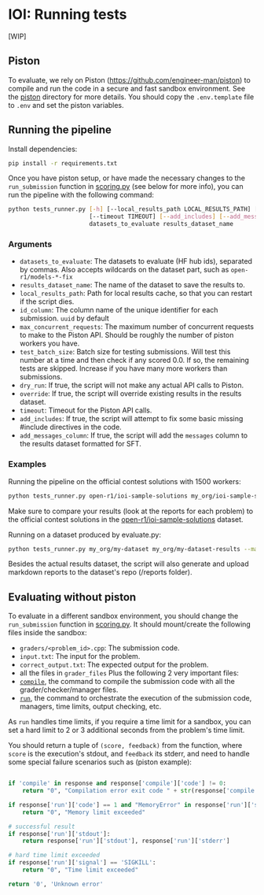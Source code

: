 # IOI: Running tests

[WIP]

## Piston
To evaluate, we rely on Piston (https://github.com/engineer-man/piston) to compile and run the code in a secure and fast sandbox environment. See the [piston](piston/README.md) directory for more details.
You should copy the `.env.template` file to `.env` and set the piston variables.

## Running the pipeline
Install dependencies:
```bash
pip install -r requirements.txt
```

Once you have piston setup, or have made the necessary changes to the `run_submission` function in [scoring.py](scoring.py) (see below for more info), you can run the pipeline with the following command:

```bash
python tests_runner.py [-h] [--local_results_path LOCAL_RESULTS_PATH] [--id_column ID_COLUMN] [--max_concurrent_requests MAX_CONCURRENT_REQUESTS] [--test_batch_size TEST_BATCH_SIZE] [--dry_run] [--override]
                       [--timeout TIMEOUT] [--add_includes] [--add_messages_column]
                       datasets_to_evaluate results_dataset_name
```
### Arguments
- `datasets_to_evaluate`: The datasets to evaluate (HF hub ids), separated by commas. Also accepts wildcards on the dataset part, such as `open-r1/models-*-fix`
- `results_dataset_name`: The name of the dataset to save the results to.
- `local_results_path`: Path for local results cache, so that you can restart if the script dies.
- `id_column`: The column name of the unique identifier for each submission. `uuid` by default
- `max_concurrent_requests`: The maximum number of concurrent requests to make to the Piston API. Should be roughly the number of piston workers you have.
- `test_batch_size`: Batch size for testing submissions. Will test this number at a time and then check if any scored 0.0. If so, the remaining tests are skipped. Increase if you have many more workers than submissions.
- `dry_run`: If true, the script will not make any actual API calls to Piston.
- `override`: If true, the script will override existing results in the results dataset.
- `timeout`: Timeout for the Piston API calls.
- `add_includes`: If true, the script will attempt to fix some basic missing #include directives in the code.
- `add_messages_column`: If true, the script will add the `messages` column to the results dataset formatted for SFT.

### Examples

Running the pipeline on the official contest solutions with 1500 workers:

```bash
python tests_runner.py open-r1/ioi-sample-solutions my_org/ioi-sample-solutions-results --id_column label --max_concurrent_requests 1500
```
Make sure to compare your results (look at the reports for each problem) to the official contest solutions in the [open-r1/ioi-sample-solutions](https://huggingface.co/datasets/open-r1/ioi-sample-solutions) dataset.


Running on a dataset produced by evaluate.py:

```bash
python tests_runner.py my_org/my-dataset my_org/my-dataset-results --max_concurrent_requests 1500
```
Besides the actual results dataset, the script will also generate and upload markdown reports to the dataset's repo (/reports folder).



## Evaluating without piston
To evaluate in a different sandbox environment, you should change the `run_submission` function in [scoring.py](scoring.py). It should mount/create the following files inside the sandbox:
- `graders/<problem_id>.cpp`: The submission code.
- `input.txt`: The input for the problem.
- `correct_output.txt`: The expected output for the problem.
- all the files in `grader_files`
Plus the following 2 very important files:
- [`compile`](custom_setup/compile), the command to compile the submission code with all the grader/checker/manager files.
- [`run`](custom_setup/run), the command to orchestrate the execution of the submission code, managers, time limits, output checking, etc.

As `run` handles time limits, if you require a time limit for a sandbox, you can set a hard limit to 2 or 3 additional seconds from the problem's time limit.

You should return a tuple of `(score, feedback)` from the function, where `score` is the execution's stdout, and `feedback` its stderr, and need to handle some special failure scenarios such as (piston example):

```python

if 'compile' in response and response['compile']['code'] != 0:
    return "0", "Compilation error exit code " + str(response['compile']['code']) + "\n" + response['compile']['stderr']

if response['run']['code'] == 1 and "MemoryError" in response['run']['stderr']:
    return "0", "Memory limit exceeded"

# successful result
if response['run']['stdout']:
    return response['run']['stdout'], response['run']['stderr']

# hard time limit exceeded
if response['run']['signal'] == 'SIGKILL':
    return "0", "Time limit exceeded"

return '0', 'Unknown error'
```